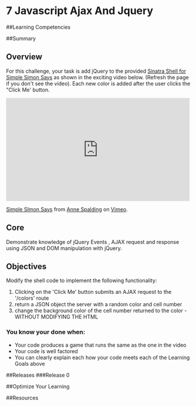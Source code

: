 # 7 Javascript Ajax And Jquery 
 
##Learning Competencies 

##Summary 

 ## Overview

For this challenge, your task is add jQuery to the provided [Sinatra Shell for Simple Simon Says]( http://cl.ly/2j2l1u1b3l43) as shown in the exciting video below. (Refresh the page if you don't see the video).  Each new color is added after the user clicks the "Click Me' button. 

<iframe src="http://player.vimeo.com/video/65261103" 
width="500" height="281" frameborder="0" webkitAllowFullScreen mozallowfullscreen allowFullScreen></iframe> <p><a href="http://vimeo.com/65261103">Simple SImon Says</a> from <a href="http://vimeo.com/user9970137">Anne Spalding</a> on <a href="http://vimeo.com">Vimeo</a>.</p>

## Core
Demonstrate knowledge of jQuery Events , AJAX request and response using JSON and DOM manipulation with jQuery.

## Objectives
Modify the shell code to implement the following functionality:
<ol><li>Clicking on the 'Click Me' button submits an AJAX request to the '/colors' route</li> 
<li>return a JSON object the server with a random color and cell number</li>
<li>change the background color of the cell number returned to the color - WITHOUT MODIFYING THE HTML</li>
</ol>


### You know your done when:  
* Your code produces a game that runs the same as the one in the video
* Your code is well factored
* You can clearly explain each how your code meets each of the Learning Goals above
 

##Releases
###Release 0 

##Optimize Your Learning 

##Resources